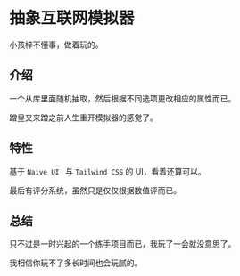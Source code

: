 # 抽象互联网模拟器

小孩梓不懂事，做着玩的。

## 介绍

一个从库里面随机抽取，然后根据不同选项更改相应的属性而已。

蹭皇又来蹭之前人生重开模拟器的感觉了。

## 特性

基于 `Naive UI ` 与 `Tailwind CSS` 的 UI，看着还算可以。

最后有评分系统，虽然只是仅仅根据数值评而已。

## 总结

只不过是一时兴起的一个练手项目而已，我玩了一会就没意思了。

我相信你玩不了多长时间也会玩腻的。

